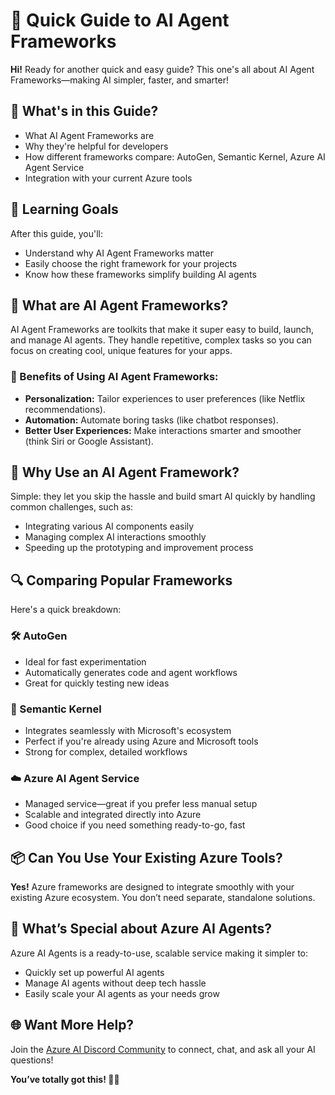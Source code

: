 # 🚀 Quick Guide to AI Agent Frameworks

**Hi!** Ready for another quick and easy guide? This one's all about AI Agent Frameworks—making AI simpler, faster, and smarter!

## 📌 What's in this Guide?

* What AI Agent Frameworks are
* Why they're helpful for developers
* How different frameworks compare: AutoGen, Semantic Kernel, Azure AI Agent Service
* Integration with your current Azure tools

## 🎯 Learning Goals

After this guide, you'll:

* Understand why AI Agent Frameworks matter
* Easily choose the right framework for your projects
* Know how these frameworks simplify building AI agents

## 🧠 What are AI Agent Frameworks?

AI Agent Frameworks are toolkits that make it super easy to build, launch, and manage AI agents. They handle repetitive, complex tasks so you can focus on creating cool, unique features for your apps.

### 🌟 Benefits of Using AI Agent Frameworks:

* **Personalization:** Tailor experiences to user preferences (like Netflix recommendations).
* **Automation:** Automate boring tasks (like chatbot responses).
* **Better User Experiences:** Make interactions smarter and smoother (think Siri or Google Assistant).

## 🤔 Why Use an AI Agent Framework?

Simple: they let you skip the hassle and build smart AI quickly by handling common challenges, such as:

* Integrating various AI components easily
* Managing complex AI interactions smoothly
* Speeding up the prototyping and improvement process

## 🔍 Comparing Popular Frameworks

Here's a quick breakdown:

### 🛠️ AutoGen

* Ideal for fast experimentation
* Automatically generates code and agent workflows
* Great for quickly testing new ideas

### 🧩 Semantic Kernel

* Integrates seamlessly with Microsoft's ecosystem
* Perfect if you're already using Azure and Microsoft tools
* Strong for complex, detailed workflows

### ☁️ Azure AI Agent Service

* Managed service—great if you prefer less manual setup
* Scalable and integrated directly into Azure
* Good choice if you need something ready-to-go, fast

## 📦 Can You Use Your Existing Azure Tools?

**Yes!** Azure frameworks are designed to integrate smoothly with your existing Azure ecosystem. You don’t need separate, standalone solutions.

## 🌟 What’s Special about Azure AI Agents?

Azure AI Agents is a ready-to-use, scalable service making it simpler to:

* Quickly set up powerful AI agents
* Manage AI agents without deep tech hassle
* Easily scale your AI agents as your needs grow

## 🌐 Want More Help?

Join the [Azure AI Discord Community](https://discord.gg/kzRShWzttr) to connect, chat, and ask all your AI questions!

**You’ve totally got this! 💪✨**
